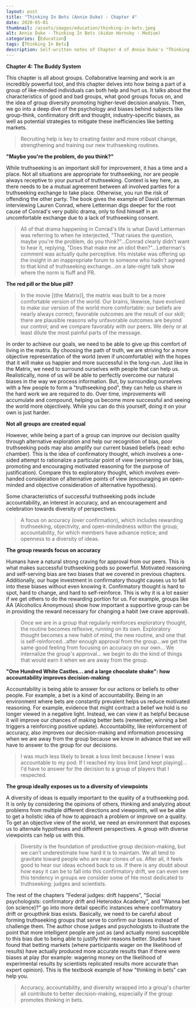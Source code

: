 ```yaml
---
layout: post
title: "Thinking In Bets (Annie Duke) - Chapter 4"
date: 2020-05-01
thumbnail: /assets/images/education/thinking-in-bets.jpeg
alt: Annie Duke - Thinking In Bets (Aidan Hornsby - Medium)
categories: [Education]
tags: [Thinking In Bets]
description: Self-written notes of Chapter 4 of Annie Duke's "Thinking In Bets", as well as some included ideas on how to apply the content to trading performance.
---
```


**Chapter 4: The Buddy System**

This chapter is all about groups. Collaborative learning and work is an incredibly powerful tool, and this chapter delves into how being a part of a group of like-minded individuals can both help and hurt us. It talks about the characteristics of good and bad groups, what good groups focus on, and the idea of group diversity promoting higher-level decision analysis. Then, we go into a deep dive of the psychology and biases behind subjects like group-think, confirmatory drift and thought, industry-specific biases, as well as potential strategies to mitigate these inefficiencies like betting markets.

<blockquote>Recruiting help is key to creating faster and more robust change, strengthening and training our new truthseeking routines.</blockquote>

**"Maybe you're the problem, do you think?"**

While truthseeking is an important skill for improvement, it has a time and a place. Not all situations are appropriate for truthseeking, nor are people always receptive to your pursuit of truthseeking. Context is key here, as there needs to be a mutual agreement between all involved parties for a truthseeking exchange to take place. Otherwise, you run the risk of offending the other party. The book gives the example of David Letterman interviewing Lauren Conrad, where Letterman digs deeper for the root cause of Conrad's very public drama, only to find himself in an uncomfortable exchange due to a lack of truthseeking consent.

<blockquote>All of that drama happening in Conrad's life is what David Letterman was referring to when he interjected, "That raises the question, maybe you're the problem, do you think?"...Conrad clearly didn't want to hear it, replying, "Does that make me an idiot then?"...Letterman's comment was actually quite perceptive. His mistake was offering up the insight in an inappropriate forum to someone who hadn't agreed to that kind of truthseeking exchange...on a late-night talk show where the norm is fluff and PR.</blockquote>

**The red pill or the blue pill?**

<blockquote>In the movie [(the Matrix)], the matrix was built to be a more comfortable version of the world. Our brains, likewise, have evolved to make our version of the world more comfortable: our beliefs are nearly always correct; favorable outcomes are the result of our skill; there are plausible reasons why unfavorable outcomes are beyond our control; and we compare favorably with our peers. We deny or at least dilute the most painful parts of the message.</blockquote>

In order to achieve our goals, we need to be able to give up this comfort of living in the matrix. By choosing the path of truth, we are striving for a more objective representation of the world (even if uncomfortable) with the hopes that it will make us happier and more successful in the long-run. Just like in the Matrix, we need to surround ourselves with people that can help us. Realistically, none of us will be able to perfectly overcome our natural biases in the way we process information. But, by surrounding ourselves with a few people to form a "truthseeking pod", they can help us share in the hard work we are required to do. Over time, improvements will accumulate and compound, helping us become more successful and seeing the world more objectively. While you can do this yourself, doing it on your own is just harder.

**Not all groups are created equal**

However, while being a part of a group can improve our decision quality through alternative exploration and help our recognition of bias, poor truthseeking pods may also amplify our current biased beliefs (read: echo chamber). This is the idea of confirmatory thought, which involves a one-sided attempt to rationalize a particular point of view (worsening our bias, promoting and encouraging motivated reasoning for the purpose of justification). Compare this to exploratory thought, which involves even-handed consideration of alternative points of view (encouraging an open-minded and objective consideration of alternative hypothesis).

Some characteristics of successful truthseeking pods include accountability, an interest in accuracy, and an encouragement and celebration towards diversity of perspectives.

<blockquote>A focus on accuracy (over confirmation), which includes rewarding truthseeking, objectivity, and open-mindedness within the group; accountability, for which members have advance notice; and openness to a diversity of ideas.</blockquote>

**The group rewards focus on accuracy**

Humans have a natural strong craving for approval from our peers. This is what makes successful truthseeking pods so powerful. Motivated reasoning and self-serving bias are two biases that we covered in previous chapters. Additionally, our huge investment in confirmatory thought causes us to fall into these biases without even knowing it. Confirmatory thought is hard to spot, hard to change, and hard to self-reinforce. This is why it is a lot easier if we get others to do the rewarding portion for us. For example, groups like AA (Alcoholics Anonymous) show how important a supportive group can be in providing the reward necessary for changing a habit (we crave approval).

<blockquote>Once we are in a group that regularly reinforces exploratory thought, the routine becomes reflexive, running on its own. Exploratory thought becomes a new habit of mind, the new routine, and one that is self-reinforced...after enough approval from the group...we get the same good feeling from focusing on accuracy on our own... We internalize the group's approval... we begin to do the kind of things that would earn it when we are away from the group.</blockquote>

**"One Hundred White Castles... and a large chocolate shake": how accountability improves decision-making**

Accountability is being able to answer for our actions or beliefs to other people. For example, a bet is a kind of accountability. Being in an environment where bets are constantly prevalent helps us reduce motivated reasoning. For example, evidence that might contract a belief we hold is no longer viewed in a negative light. Instead, we can view it as helpful because it will improve our chances of making better bets (remember, winning a bet triggers a reinforcing positive update). Accountability, like reinforcement of accuracy, also improves our decision-making and information processing when we are away from the group because we know in advance that we will have to answer to the group for our decisions.

<blockquote>I was much less likely to break a loss limit because I knew I was accountable to my pod. If I reached my loss limit [and kept playing]... I'd have to answer for the decision to a group of players that I respected.</blockquote>

**The group ideally exposes us to a diversity of viewpoints**

A diversity of ideas is equally important to the quality of a truthseeking pod. It is only by considering the opinions of others, thinking and analyzing about problems from multiple different directions and viewpoints, will we be able to get a holistic idea of how to approach a problem or improve on a quality. To get an objective view of the world, we need an environment that exposes us to alternate hypotheses and different perspectives. A group with diverse viewpoints can help us with this.

<blockquote>Diversity is the foundation of productive group decision-making, but we can't underestimate how hard it is to maintain. We all tend to gravitate toward people who are near clones of us. After all, it feels good to hear our ideas echoed back to us. If there is any doubt about how easy it can be to fall into this confirmatory drift, we can even see this tendency in groups we consider some of hte most dedicated to truthseeking: judges and scientists.</blockquote>

The rest of the chapters "Federal judges: drift happens", "Social psychologists: confirmatory drift and Heterodox Academy", and "Wanna bet (on science)?" go into more detail specific instances where confirmatory drift or groupthink bias exists. Basically, we need to be careful about forming truthseeking groups that serve to confirm our biases instead of challenge them. The author chose judges and psychologists to illustrate the point that more intelligent people are just as (and actually more) susceptible to this bias due to being able to justify their reasons better. Studies have found that betting markets (where participants wager on the likelihood of results) have actually produced more accurate results than if there were biases at play (for example: wagering money on the likelihood of experimental results by scientists replicated results more accurate than expert opinion). This is the textbook example of how "thinking in bets" can help you.

<blockquote>Accuracy, accountability, and diversity wrapped into a group's charter all contribute to better decision-making, especially if the group promotes thinking in bets.</blockquote>
